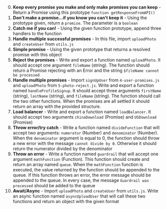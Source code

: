 0. **Keep every promise you make and only make promises you can keep** - Return a Promise using this prototype `function getResponseFromAPI()`
1. **Don't make a promise...if you know you can't keep it** - Using the prototype given, return a `promise`. The parameter is a `boolean`
2. **Catch me if you can!** - Using the given function prototype, append three handlers to the function
3. **Handle multiple successful promises** - In this file, import `uploadPhoto` and `createUser` from `utils.js`
4. **Simple promise** - Using the given prototype that returns a resolved promise with this object
5. **Reject the promises** - Write and export a function named `uploadPhoto`. It should accept one argument `fileName` (string). The function should return a Promise rejecting with an Error and the string `$fileName cannot be processed`
6. **Handle multiple promises** - Import `signUpUser` from `4-user-promises.js` and `uploadPhoto` from `5-photo-reject.js`. Write and export a function named `handleProfileSignup`. It should accept three arguments `firstName` (string), `lastName` (string), and `fileName` (string). The function should call the two other functions. When the promises are all settled it should return an array with the provided structure.
7. **Load balancer** - Write and export a function named `loadBalancer`. It should accept two arguments `chinaDownload` (Promise) and `USDownload` (Promise)
8. **Throw error/try catch** - Write a function named `divideFunction` that will accept two arguments: `numerator` (Number) and `denominator` (Number). When the `denominator` argument is equal to 0, the function should throw a new error with the message `cannot divide by 0`. Otherwise it should return the numerator divided by the denominator
9. **Throw an error** - Write a function named `guardrail` that will accept one argument `mathFunction` (Function). This function should create and return an array named `queue`. When the `mathFunction` function is executed, the value returned by the function should be appended to the queue. If this function throws an error, the error message should be appended to the queue. In every case, the message `Guardrail was processed` should be added to the queue
10. **Await/Async** - Import `uploadPhoto` and `createUser` from `utils.js`. Write an async function named `asyncUploadUser` that will call these two functions and return an object with the given format
